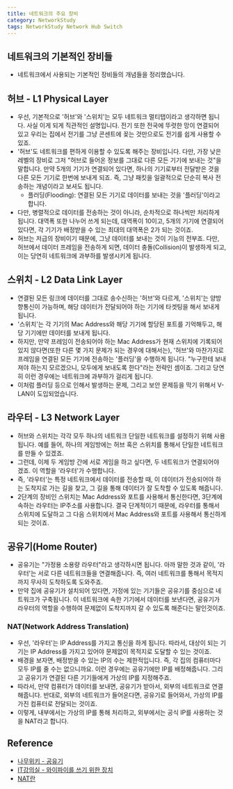 ```yaml
---
title: 네트워크의 주요 장비
category: NetworkStudy
tags: NetworkStudy Network Hub Switch 
---
```


## 네트워크의 기본적인 장비들

- 네트워크에서 사용되는 기본적인 장비들의 개념들을 정리했습니다.

## 허브 - L1 Physical Layer

- 우선, 기본적으로 '허브'와 '스위치'는 모두 네트워크 멀티탭이라고 생각하면 됩니다. 사실 이게 되게 직관적인 설명입니다. 전기 또한 전국에 뚜렷한 망이 연결되어 있고 우리는 집에서 전기를 그냥 콘센트에 꽂는 것만으로도 전기를 쉽게 사용할 수 있죠.
- '허브'도 네트워크를 편하게 이용할 수 있도록 해주는 장비입니다. 다만, 가장 낮은 레벨의 장비로 그저 "허브로 들어온 정보를 그대로 다른 모든 기기에 보내는 것"을 말합니다. 만약 5개의 기기가 연결되어 있다면, 하나의 기기로부터 전달받은 것을 다른 모든 기기로 한번에 보내게 되죠. 즉, 그냥 패킷을 일괄적으로 단순히 복사 전송하는 개념이라고 보셔도 됩니다.
  - 플러딩(Flooding): 연결된 모든 기기로 데이터를 보내는 것을 '플러딩'이라고 합니다.
- 다만, 병렬적으로 데이터를 전송하는 것이 아니라, 순차적으로 하나씩만 처리하게 됩니다. 대역폭 또한 나누어 쓰게 되는데, 대역폭이 10이고, 5개의 기기에 연결되어 있다면, 각 기기가 배정받을 수 있는 최대의 대역폭은 2가 되는 것이죠.
- 허브는 저급의 장비이기 때문에, 그냥 데이터를 보내는 것이 기능의 전부죠. 다만, 허브에서 데이터 프레임을 전송하게 되면, 데이터 충돌(Collision)이 발생하게 되고, 이는 당연히 네트워크에 과부하를 발생시키게 됩니다.

## 스위치 - L2 Data Link Layer

- 연결된 모든 링크에 데이터를 그대로 송수신하는 '허브'와 다르게, '스위치'는 양방향통신이 가능하며, 해당 데이터가 전달되어야 하는 기기에 타겟팅을 해서 보내게 됩니다. 
- '스위치'는 각 기기의 Mac Address와 해당 기기에 할당된 포트를 기억해두고, 해당 기기에만 데이터를 보내게 됩니다.
- 하지만, 만약 프레임이 전송되어야 하는 Mac Address가 현재 스위치에 기록되어 있지 않다면(또한 다른 몇 가지 문제가 되는 경우에 대해서는), '허브'와 마찬가지로 프레임을 연결된 모든 기기에 전송하는 '플러딩'을 수행하게 됩니다. "누구한테 보내져야 하는지 모르겠으니, 모두에게 보내도록 한다"라는 전략인 셈이죠. 그리고 당연히 이런 경우에는 네트워크에 과부하가 걸리게 됩니다. 
- 이처럼 플러딩 등으로 인해서 발생하는 문제, 그리고 보안 문제등을 막기 위해서 V-LAN이 도입되었습니다.

## 라우터 - L3 Network Layer

- 허브와 스위치는 각각 모두 하나의 네트워크 단일한 네트워크를 설정하기 위해 사용됩니다. 예를 들어, 하나의 게임방에는 허브 혹은 스위치를 통해서 단일한 네트워크를 만들 수 있겠죠.
- 그런데, 이제 두 게임방 간에 서로 게임을 하고 싶다면, 두 네트워크가 연결되어야 겠죠. 이 역할을 '라우터'가 수행합니다.
- 즉, '라우터'는 특정 네트워크에서 데이터를 전송할 때, 이 데이터가 전송되어야 하는 도착지로 가는 길을 찾고, 그 길을 통해 데이터가 잘 도착할 수 있도록 해줍니다.
- 2단계의 장비인 스위치는 Mac Address와 포트를 사용해서 통신한다면, 3단계에 속하는 라우터는 IP주소를 사용합니다. 결국 단계적이기 때문에, 라우터를 통해서 스위치에 도달하고 그 다음 스위치에서 Mac Address와 포트를 사용해서 통신하게 되는 것이죠.

## 공유기(Home Router)

- 공유기는 "가정용 소용량 라우터"라고 생각하시면 됩니다. 아까 말한 것과 같이, '라우터'는 서로 다른 네트워크들을 연결해줍니다. 즉, 여러 네트워크를 통해서 목적지까지 무사히 도착하도록 도와주죠.
- 만약 집에 공유기가 설치되어 있다면, 가정에 있는 기기들은 공유기를 중심으로 네트워크가 구축됩니다. 이 네트워크에 속한 기기에서 데이터를 보낸다면, 공유기가 라우터의 역할을 수행하여 문제없이 도착지까지 갈 수 있도록 해준다는 말인것이죠.

### NAT(Network Address Translation)

- 우선, '라우터'는 IP Address를 가지고 통신을 하게 됩니다. 따라서, 대상이 되는 기기는 IP Address를 가지고 있어야 문제없이 목적지로 도달할 수 있는 것이죠.
- 배경을 보자면, 배정받을 수 있는 IP의 수는 제한적입니다. 즉, 각 집의 컴퓨터마다 모두 IP를 줄 수는 없으니까요. 이런 경우에는 공유기에만 IP를 배정해줍니다. 그리고 공유기가 연결된 다른 기기들에게 가상의 IP를 지정해주죠.
- 따라서, 만약 컴퓨터가 데이터를 보내면, 공유기가 받아서, 외부의 네트워크로 연결해줍니다. 반대로, 외부의 네트워크가 들어온다면, 공유기로 들어와서, 가상의 IP를 가진 컴퓨터로 전달되는 것이죠.
- 이렇게, 내부에서는 가상의 IP를 통해 처리하고, 외부에서는 공식 IP를 사용하는 것을 NAT라고 합니다.

## Reference

- [나무위키 - 공유기](https://namu.wiki/w/%EC%9D%B8%ED%84%B0%EB%84%B7%20%EA%B3%B5%EC%9C%A0%EA%B8%B0?from=%EA%B3%B5%EC%9C%A0%EA%B8%B0)
- [IT강의실 - 와이파이를 쓰기 위한 장치](https://it.donga.com/21855/)
- [NAT란](https://jwprogramming.tistory.com/30)
